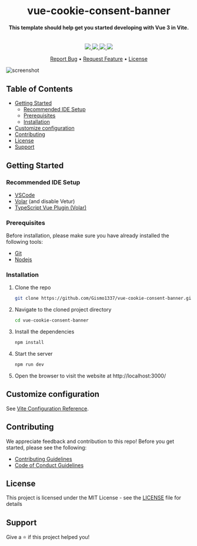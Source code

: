 <h1 align="center">
  <!-- <br> -->
  <!-- <a href="https://github.com/Gismo1337/vue-cookie-consent-banner"><img src="https://raw.githubusercontent.com/Gismo1337/vue-cookie-consent-banner/master/public/favicon.ico" alt="Markdownify" width="50"></a>
  <br> -->
  vue-cookie-consent-banner
  <br>
</h1>

<h4 align="center">This template should help get you started developing with Vue 3 in Vite.</h4>

<p align="center">
    </br>
  <a href="https://github.com/Gismo1337/vue-cookie-consent-banner">
    <img src="https://img.shields.io/github/contributors/Gismo1337/vue-cookie-consent-banner">
  </a>
  <a href="https://github.com/Gismo1337/vue-cookie-consent-banner">
    <img src="https://img.shields.io/github/forks/Gismo1337/vue-cookie-consent-banner">
  </a>
  <a href="https://github.com/Gismo1337/vue-cookie-consent-banner">
    <img src="https://img.shields.io/github/stars/Gismo1337/vue-cookie-consent-banner">
  </a>
  <a href="https://github.com/Gismo1337/vue-cookie-consent-banner">
    <img src="https://img.shields.io/github/issues/Gismo1337/vue-cookie-consent-banner">
  </a>
</p>

<p align="center">
  <a href="https://github.com/Gismo1337/vue-cookie-consent-banner/issues">Report Bug</a> •
  <a href="https://github.com/Gismo1337/vue-cookie-consent-banner/issues">Request Feature</a> •
  <a href="https://github.com/Gismo1337/vue-cookie-consent-banner#license">License</a>
</p>

![screenshot](https://bilderupload.org/image/ff2c33412-open.png)

<!-- omit in toc -->
## Table of Contents

- [Getting Started](#getting-started)
  - [Recommended IDE Setup](#recommended-ide-setup)
  - [Prerequisites](#prerequisites)
  - [Installation](#installation)
- [Customize configuration](#customize-configuration)
- [Contributing](#contributing)
- [License](#license)
- [Support](#support)

## Getting Started

### Recommended IDE Setup

- [VSCode](https://code.visualstudio.com/)
- [Volar](https://marketplace.visualstudio.com/items?itemName=Vue.volar) (and disable Vetur)
- [TypeScript Vue Plugin (Volar)](https://marketplace.visualstudio.com/items?itemName=Vue.vscode-typescript-vue-plugin)

### Prerequisites

Before installation, please make sure you have already installed the following tools:

- [Git](https://git-scm.com/downloads)
- [Nodejs](https://nodejs.org/en/download/)

### Installation

1. Clone the repo

    ```sh
   git clone https://github.com/Gismo1337/vue-cookie-consent-banner.git
   ```

2. Navigate to the cloned project directory

    ```sh
   cd vue-cookie-consent-banner
   ```

3. Install the dependencies

    ```sh
   npm install
   ```

4. Start the server

    ```sh
   npm run dev
   ```

5. Open the browser to visit the website at http://localhost:3000/

## Customize configuration

See [Vite Configuration Reference](https://vitejs.dev/config/).

<!-- Prewritten for later use
## USAGE

`npm install vue-cookie-consent-banner`

add the following to your App.vue

```js
import { ref } from 'vue'
import VueCookieConsentBanner from "@vue-cookie-consent-banner";

const isModalVisible = ref(true);

// Hide modal when user clicks a button
function closeModal() {
  isModalVisible.value = false;
}

// do something with the selected cookies like store them in a cookie session
function setCookies(selectedCookies) {
  console.log('Selected:', selectedCookies);
}
```

```vue
<VueCookieConsentBanner  v-show="isModalVisible"
                @close="closeModal"
                @decline="setCookies"
                @accept="setCookies" >

    <template v-slot:header>
    </template>

    <template v-slot:body>
    </template>

    <template v-slot:footer>
    </template>

  </VueCookieConsentBanner>
```

-->

## Contributing

We appreciate feedback and contribution to this repo! Before you get started, please see the following:

- [Contributing Guidelines](https://github.com/Gismo1337/vue-cookie-consent-banner/blob/master/CONTRIBUTING.md)
- [Code of Conduct Guidelines](https://github.com/Gismo1337/vue-cookie-consent-banner/blob/master/CODE_OF_CONDUCT.md)

## License

This project is licensed under the MIT License - see the [LICENSE](https://github.com/Gismo1337/vue-cookie-consent-banner/blob/master/LICENSE.md) file for details

## Support

Give a ⭐️ if this project helped you!